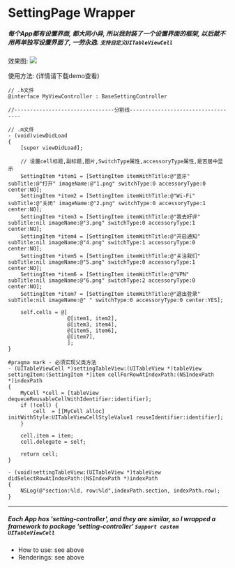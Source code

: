 SettingPage Wrapper
================

##### 每个App都有设置界面, 都大同小异, 所以我封装了一个设置界面的框架, 以后就不用再单独写设置界面了, 一劳永逸. `支持自定义UITableViewCell`

效果图: ![](http://7sbo4v.com1.z0.glb.clouddn.com/%E5%B1%8F%E5%B9%95%E5%BF%AB%E7%85%A7%202015-11-19%20%E4%B8%8B%E5%8D%886.38.14.png)

使用方法: (详情请下载demo查看)

	// .h文件
	@interface MyViewController : BaseSettingController
	
	//--------------------------------分割线-----------------------------------
	
	// .m文件
	- (void)viewDidLoad
	{
		[super viewDidLoad];
		
		// 设置cell标题,副标题,图片,SwitchType属性,accessoryType属性,是否居中显示
		SettingItem *item1 = [SettingItem itemWithTitle:@"蓝牙" subTitle:@"打开" imageName:@"1.png" switchType:0 accessoryType:0 center:NO];
		SettingItem *item2 = [SettingItem itemWithTitle:@"Wi-Fi" subTitle:@"关闭" imageName:@"2.png" switchType:0 accessoryType:1 center:NO];
		SettingItem *item3 = [SettingItem itemWithTitle:@"我去好评" subTitle:nil imageName:@"3.png" switchType:0 accessoryType:1 center:NO];
		SettingItem *item4 = [SettingItem itemWithTitle:@"开启通知" subTitle:nil imageName:@"4.png" switchType:1 accessoryType:0 center:NO];
		SettingItem *item5 = [SettingItem itemWithTitle:@"关注我们" subTitle:nil imageName:@"5.png" switchType:0 accessoryType:1 center:NO];
		SettingItem *item6 = [SettingItem itemWithTitle:@"VPN" subTitle:nil imageName:@"6.png" switchType:2 accessoryType:0 center:NO];
		SettingItem *item7 = [SettingItem itemWithTitle:@"退出登录" subTitle:nil imageName:@" " switchType:0 accessoryType:0 center:YES];
	
		self.cells = @[
					   @[item1, item2],
					   @[item3, item4],
					   @[item5, item6],
					   @[item7],
					   ];
	}
                   
    #pragma mark - 必须实现父类方法
	- (UITableViewCell *)settingTableView:(UITableView *)tableView settingItem:(SettingItem *)item cellForRowAtIndexPath:(NSIndexPath *)indexPath
	{
	    MyCell *cell = [tableView dequeueReusableCellWithIdentifier:identifier];
	    if (!cell) {
	        cell  = [[MyCell alloc] initWithStyle:UITableViewCellStyleValue1 reuseIdentifier:identifier];
	    }
	    
	    cell.item = item;
	    cell.delegate = self;
	    
	    return cell;
	}
	
	- (void)settingTableView:(UITableView *)tableView didSelectRowAtIndexPath:(NSIndexPath *)indexPath
	{
	    NSLog(@"section:%ld, row:%ld",indexPath.section, indexPath.row);
	}
	
---


##### Each App has 'setting-controller', and they are similar, so I wrapped a framework to package 'setting-controller' `Support custom UITableViewCell`

- How to use: see above
- Renderings: see above